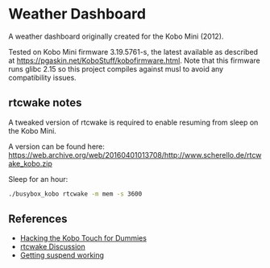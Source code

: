 # Weather Dashboard

A weather dashboard originally created for the Kobo Mini (2012).

Tested on Kobo Mini firmware 3.19.5761-s, the latest available as described at 
https://pgaskin.net/KoboStuff/kobofirmware.html. Note that
this firmware runs glibc 2.15 so this project compiles against
musl to avoid any compatibility issues.

## rtcwake notes

A tweaked version of rtcwake is required to enable resuming from sleep on the Kobo Mini.

A version can be found here:
https://web.archive.org/web/20160401013708/http://www.scherello.de/rtcwake_kobo.zip

Sleep for an hour:
```sh
./busybox_kobo rtcwake -m mem -s 3600
```

## References

* [Hacking the Kobo Touch for Dummies](https://web.archive.org/web/20190206185343/http://www.chauveau-central.net/pub/KoboTouch/)
* [rtcwake Discussion](https://www.mobileread.com/forums/showthread.php?t=212145&highlight=rtcwake&page=5)
* [Getting suspend working](https://www.mobileread.com/forums/showpost.php?p=2828681&postcount=77)
